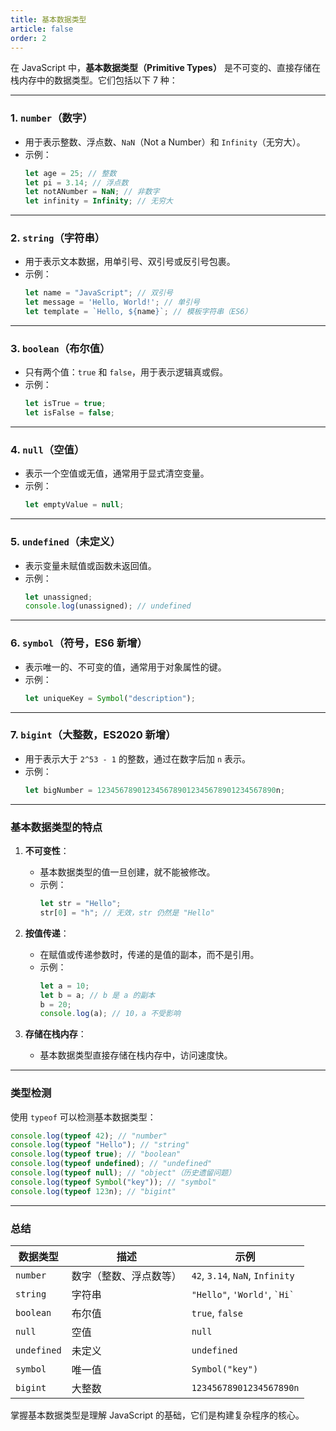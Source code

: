 ```yaml
---
title: 基本数据类型
article: false
order: 2
---
```

在 JavaScript 中，**基本数据类型（Primitive Types）** 是不可变的、直接存储在栈内存中的数据类型。它们包括以下 7 种：

---

### **1. `number`（数字）**
- 用于表示整数、浮点数、`NaN`（Not a Number）和 `Infinity`（无穷大）。
- 示例：
  ```javascript
  let age = 25; // 整数
  let pi = 3.14; // 浮点数
  let notANumber = NaN; // 非数字
  let infinity = Infinity; // 无穷大
  ```

---

### **2. `string`（字符串）**
- 用于表示文本数据，用单引号、双引号或反引号包裹。
- 示例：
  ```javascript
  let name = "JavaScript"; // 双引号
  let message = 'Hello, World!'; // 单引号
  let template = `Hello, ${name}`; // 模板字符串（ES6）
  ```

---

### **3. `boolean`（布尔值）**
- 只有两个值：`true` 和 `false`，用于表示逻辑真或假。
- 示例：
  ```javascript
  let isTrue = true;
  let isFalse = false;
  ```

---

### **4. `null`（空值）**
- 表示一个空值或无值，通常用于显式清空变量。
- 示例：
  ```javascript
  let emptyValue = null;
  ```

---

### **5. `undefined`（未定义）**
- 表示变量未赋值或函数未返回值。
- 示例：
  ```javascript
  let unassigned;
  console.log(unassigned); // undefined
  ```

---

### **6. `symbol`（符号，ES6 新增）**
- 表示唯一的、不可变的值，通常用于对象属性的键。
- 示例：
  ```javascript
  let uniqueKey = Symbol("description");
  ```

---

### **7. `bigint`（大整数，ES2020 新增）**
- 用于表示大于 `2^53 - 1` 的整数，通过在数字后加 `n` 表示。
- 示例：
  ```javascript
  let bigNumber = 1234567890123456789012345678901234567890n;
  ```

---

### **基本数据类型的特点**
1. **不可变性**：
   - 基本数据类型的值一旦创建，就不能被修改。
   - 示例：
     ```javascript
     let str = "Hello";
     str[0] = "h"; // 无效，str 仍然是 "Hello"
     ```

2. **按值传递**：
   - 在赋值或传递参数时，传递的是值的副本，而不是引用。
   - 示例：
     ```javascript
     let a = 10;
     let b = a; // b 是 a 的副本
     b = 20;
     console.log(a); // 10，a 不受影响
     ```

3. **存储在栈内存**：
   - 基本数据类型直接存储在栈内存中，访问速度快。

---

### **类型检测**
使用 `typeof` 可以检测基本数据类型：
```javascript
console.log(typeof 42); // "number"
console.log(typeof "Hello"); // "string"
console.log(typeof true); // "boolean"
console.log(typeof undefined); // "undefined"
console.log(typeof null); // "object"（历史遗留问题）
console.log(typeof Symbol("key")); // "symbol"
console.log(typeof 123n); // "bigint"
```

---

### **总结**
| 数据类型    | 描述                   | 示例                             |
| ----------- | ---------------------- | -------------------------------- |
| `number`    | 数字（整数、浮点数等） | `42`, `3.14`, `NaN`, `Infinity`  |
| `string`    | 字符串                 | `"Hello"`, `'World'`, `` `Hi` `` |
| `boolean`   | 布尔值                 | `true`, `false`                  |
| `null`      | 空值                   | `null`                           |
| `undefined` | 未定义                 | `undefined`                      |
| `symbol`    | 唯一值                 | `Symbol("key")`                  |
| `bigint`    | 大整数                 | `12345678901234567890n`          |

掌握基本数据类型是理解 JavaScript 的基础，它们是构建复杂程序的核心。
